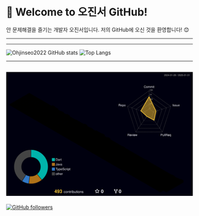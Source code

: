<!--
**Ohjinseo2022/Ohjinseo2022** is a ✨ _special_ ✨ repository because its `README.md` (this file) appears on your GitHub profile.

Here are some ideas to get you started:

- 🔭 I’m currently working on ...
- 🌱 I’m currently learning ...
- 👯 I’m looking to collaborate on ...
- 🤔 I’m looking for help with ...
- 💬 Ask me about ...
- 📫 How to reach me: ...
- 😄 Pronouns: ...
- ⚡ Fun fact: ...
-->
# 👋 Welcome to 오진서 GitHub!
안 문제해결을 즐기는 개발자 오진서입니다. 저의 GitHub에 오신 것을 환영합니다! 😊

---


---


![Ohjinseo2022 GitHub stats](https://github-readme-stats.vercel.app/api?username=Ohjinseo2022&show_icons=true&theme=radical&size_weight=0.5&count_weight=0.5)
![Top Langs](https://github-readme-stats.vercel.app/api/top-langs/?username=Ohjinseo2022&layout=compact&theme=radical&size_weight=0.5&count_weight=0.5&exclude_repo=Showmeeverything)

---

![](./profile-3d-contrib/profile-night-rainbow.svg)
---
[![GitHub followers](https://img.shields.io/github/followers/Ohjinseo2022?style=social)](https://github.com/Ohjinseo2022)
